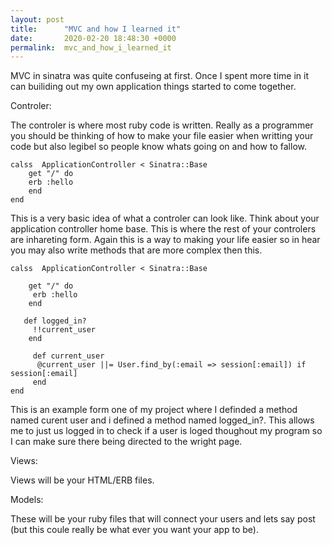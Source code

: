 ```yaml
---
layout: post
title:      "MVC and how I learned it"
date:       2020-02-20 18:48:30 +0000
permalink:  mvc_and_how_i_learned_it
---
```



 MVC in sinatra was quite confuseing at first. Once I spent more time in it can builiding out my own application things started to come together. 
 
 Controler: 
 
 The controler is where most ruby code is written. Really as a programmer you should be thinking of how to make your file easier when writting your code but also legibel so people know whats going on and how to fallow. 
 
```
calss  ApplicationController < Sinatra::Base
    get "/" do
    erb :hello
    end
end 
```
This is a very basic idea of what a controler can look like. Think about your application controller home base. This is where the rest of your controlers are inhareting form. Again this is a way to making your life easier so in hear you may also write methods that are more complex then this. 
```
calss  ApplicationController < Sinatra::Base

    get "/" do
     erb :hello
    end

   def logged_in?
     !!current_user
    end 

     def current_user
      @current_user ||= User.find_by(:email => session[:email]) if session[:email]
     end
end 
```

This is an example form one of my project where I definded a method named curent user and i defined a method named logged_in?. This allows me to just us logged in to check if a user is loged thoughout my program so I can make sure there being directed to the wright page. 

Views:

Views will be your HTML/ERB files. 


Models:

These will be your ruby files that will connect your  users and lets say post (but this coule really be what ever you want your app to be).
